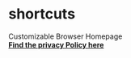 # shortcuts
Customizable Browser Homepage <br/>
**[Find the privacy Policy here](https://chazzox.github.io/shortcutspriv/)**

